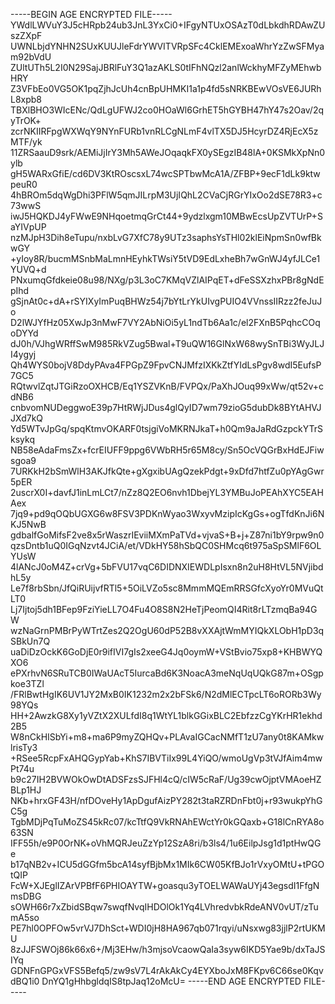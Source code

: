 -----BEGIN AGE ENCRYPTED FILE-----
YWdlLWVuY3J5cHRpb24ub3JnL3YxCi0+IFgyNTUxOSAzT0dLbkdhRDAwZUszZXpF
UWNLbjdYNHN2SUxKUUJleFdrYWVITVRpSFc4CklEMExoaWhrYzZwSFMyam92bVdU
ZUltUTh5L2I0N29SajJBRlFuY3Q1azAKLS0tIFhNQzl2anlWckhyMFZyMEhwbHRY
Z3VFbEo0VG5OK1pqZjhJcUh4cnBpUHMKI1a1p4fd5sNRKBEwVOsVE6JURhL8xpb8
TBXlBHO3WIcENc/QdLgUFWJ2co0HOaWl6GrhET5hGYBH47hY47s2Oav/2qyTrOK+
zcrNKIIRFpgWXWqY9NYnFURb1vnRLCgNLmF4vlTX5DJ5HcyrDZ4RjEcX5zMTF/yk
11ZRSaauD9srk/AEMiJjIrY3Mh5AWeJOqaqkFX0ySEgzIB48lA+0KSMkXpNn0ylb
gH5WARxGfiE/cd6DV3KtROscsxL74wcSPTbwMcA1A/ZFBP+9ecF1dLk9ktwpeuR0
4hBROm5dqWgDhi3PFlW5qmJILrpM3UjIQhL2CVaCjRGrYIxOo2dSE78R3+c73wwS
iwJ5HQKDJ4yFWwE9NHqoetmqGrCt44+9ydzlxgm10MBwEcsUpZVTUrP+SaYIVpUP
nzMJpH3Dih8eTupu/nxbLvG7XfC78y9UTz3saphsYsTHl02klEiNpmSn0wfBkwGY
+yIoy8R/bucmMSnbMaLmnHEyhkTWsiY5tVD9EdLxheBh7wGnWJ4yfJLCe1YUVQ+d
PNxumqGfdkeie08u98/NXg/p3L3oC7KMqVZlAIPqET+dFeSSXzhxPBr8gNdEpIhd
gSjnAt0c+dA+rSYIXyImPuqBHWz54j7bYtLrYkUIvgPUIO4VVnssIIRzz2feJuJo
D2lWJYfHz05XwJp3nMwF7VY2AbNiOi5yL1ndTb6Aa1c/el2FXnB5PqhcCOqoDYYd
dJ0h/VJhgWRffSwM985RkVZug5Bwal+T9uQW16GlNxW68wySnTBi3WyJLJI4ygyj
Qh4WYS0bojV8DdyPAva4FPGpZ9FpvCNJMfzIXKkZtfYIdLsPgv8wdI5EufsP7GC5
RQtwvlZqtJTGiRzoOXHCB/Eq1YSZVKnB/FVPQx/PaXhJOuq99xWw/qt52v+cdNB6
cnbvomNUDeggwoE39p7HtRWjJDus4glQyID7wm79zioG5dubDk8BYtAHVJJXd7kQ
Yd5WTvJpGq/spqKtmvOKARF0tsjgiVoMKRNJkaT+h0Qm9aJaRdGzpckYTrSksykq
NB58eAdaFmsZx+fcrEIUFF9ppg6VWbRH5r65M8cy/Sn5OcVQGrBxHdEJFiwsgoa9
7URKkH2bSmWlH3AKJfkQte+gXgxibUAgQzekPdgt+9xDfd7htfZu0pYAgGwr5pER
2uscrX0I+davfJ1inLmLCt7/nZz8Q2EO6nvh1DbejYL3YMBuJoPEAhXYC5EAHAex
7jq9+pd9qOQbUGXG6w8FSV3PDKnWyao3WxyvMzipIcKgGs+ogTfdKnJi6NKJ5NwB
gdbalfGoMifsF2ve8x5rWaszrIEviiMXmPaTVd+vjvaS+B+j+Z87ni1bY9rpw9n0
qzsDntb1uQ0IGqNzvt4JCiA/et/VDkHY58hSbQC0SHMcq6t975aSpSMlF6OLYUsW
4lANcJ0oM4Z+crVg+5bFVU17vqC6DIDNXIEWDLpIsxn8n2uH8HtVL5NVjibdhL5y
Le7f8rbSbn/JfQiRUijvfRTl5+5OiLVZo5sc8MmmMQEmRRSGfcXyoYr0MVuQtLT0
Lj7Ijtoj5dh1BFep9FziYieLL7O4Fu4O8S8N2HeTjPeomQI4Rit8rLTzmqBa94GW
wzNaGrnPMBrPyWTrtZes2Q2OgU60dP52B8vXXAjtWmMYIQkXLObH1pD3qSBkUn7Q
uaDiDzOckK6GoDjE0r9ifIVI7gIs2xeeG4Jq0oymW+VStBvio75xp8+KHBWYQXO6
ePXrhvN6SRuTCB0IWaUAcT5IurcaBd6K3NoacA3meNqUqUQkG87m+OSgpkoe3TZl
/FRlBwtHgIK6UV1JY2MxB0IK1232m2x2bFSk6/N2dMlECTpcLT6oRORb3Wy98YQs
HH+2AwzkG8Xy1yVZtX2XULfdI8q1WtYL1blkGGixBLC2EbfzzCgYKrHR1ekhd2B5
W8nCkHISbYi+m8+ma6P9myZQHQv+PLAvaIGCacNMfT1zU7any0t8KAMkwlrisTy3
+RSee5RcpFxAHQGypYab+KhS7IBVTiIx99L4YiQO/wmoUgVp3tVJfAim4mwPt74u
b9c27IH2BVWOkOwDtADSFzsSJFHl4cQ/cIW5cRaF/Ug39cwOjptVMAoeHZBLp1HJ
NKb+hrxGF43H/nfDOveHy1ApDgufAizPY282t3taRZRDnFbt0j+r93wukpYhGC5g
TgbMDjPqTuMoZS45kRc07/kcTtfQ9VkRNAhEWctYr0kGQaxb+G18lCnRYA8o63SN
IFF55h/e9P0OrNK+oVhMQRJeuZzYp12SzA8ri/b3ls4/1u6EilpJsg1d1ptHwQGe
b17qNB2v+ICU5dGGfm5bcA14syfBjbMx1MIk6CW05KfBJo1rVxyOMtU+tPGOtQIP
FcW+XJEglIZArVPBfF6PHIOAYTW+goasqu3yTOELWAWaUYj43egsdI1FfgNmsDBG
sOWH66r7xZbidSBqw7swqfNvqIHDOlOk1Yq4LVhredvbkRdeANV0vUT/zTumA5so
PE7hl0OPFOw5vrVJ7DhSct+WDI0jH8HA967qb071rqyi/uNsxwg83jjlP2rtUKMU
8zJJFSWOj86k66x6+/Mj3EHw/h3mjsoVcaowQaIa3syw6IKD5Yae9b/dxTaJSIYq
GDNFnGPGxVFS5Befq5/zw9sV7L4rAkAkCy4EYXboJxM8FKpv6C66se0KqvdBQ1i0
DnYQ1gHhbgldqIS8tpJaq12oMcU=
-----END AGE ENCRYPTED FILE-----
